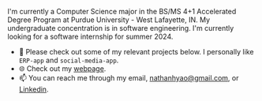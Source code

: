 I'm currently a Computer Science major in the BS/MS 4+1 Accelerated Degree Program at Purdue University - West Lafayette, IN. My undergraduate concentration is in software engineering. I'm currently looking for a software internship for summer 2024.
- 👀 Please check out some of my relevant projects below. I personally like `ERP-app` and `social-media-app`.
- 🌐 Check out my [webpage](https://nathanhyao.github.io/).
- 📫 You can reach me through my email, [nathanhyao@gmail.com](nathanhyao@gmail.com), or [Linkedin](https://www.linkedin.com/in/nhyao/).

<!---
nathanhyao/nathanhyao is a ✨ special ✨ repository because its `README.md` (this file) appears on your GitHub profile.
You can click the Preview link to take a look at your changes.

- 👋 Hi, I’m Nathan Yao, undergrad CS student @ Purdue University, Bachelor's 2020-2024.
- 👀 I’m interested in creating meaningful software. Drawing and painting on the side.
- 🌱 I’m currently learning web development and game development, exploring career paths.
- 🔎 I’m looking for summer software internships.
- 📫 How to reach me: [nathanhyao@gmail.com](nathanhyao@gmail.com), [Linkedin](https://www.linkedin.com/in/nhyao/).
--->
